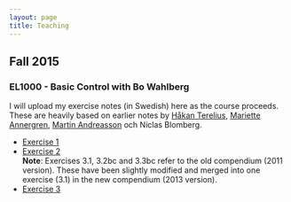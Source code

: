 ```yaml
---
layout: page
title: Teaching
---
```


## Fall 2015

### EL1000 - Basic Control with Bo Wahlberg

I will upload my exercise notes (in Swedish) here as the course proceeds.
These are heavily based on earlier notes by [Håkan
Terelius](http://people.kth.se/~hakante/teaching.html), [Mariette
Annergren](https://people.kth.se/~marann/el1000.html), [Martin
Andreasson](https://people.kth.se/~mandreas/teaching.html) och Niclas Blomberg.

* [Exercise 1](/public/el1000_ovn1.pdf)
* [Exercise 2](/public/el1000_ovn2.pdf) <br/>
**Note**: Exercises 3.1, 3.2bc and 3.3bc refer to the old compendium (2011
version). These have been slightly modified and merged into one exercise (3.1)
in the new compendium (2013 version).
* [Exercise 3](/public/el1000_ovn3.pdf)
